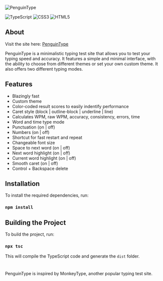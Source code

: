 ![PenguinType](https://github.com/ManiGhazaee/PenguinType/blob/main/static/images/penguintype/penguintypelogo.jpg)

![TypeScript](https://img.shields.io/badge/typescript-%23007ACC.svg?style=for-the-badge&logo=typescript&logoColor=white)
![CSS3](https://img.shields.io/badge/css3-%231572B6.svg?style=for-the-badge&logo=css3&logoColor=white)
![HTML5](https://img.shields.io/badge/html5-%23E34F26.svg?style=for-the-badge&logo=html5&logoColor=white)

## About
Visit the site here: [PenguinType](https://penguintype.epizy.com)

PenguinType is a minimalistic typing test site that allows you to test your typing speed and accuracy. It features a simple and minimal interface, with the ability to choose from different themes or set your own custom theme. It also offers two different typing modes.

## Features 
 - Blazingly fast
 - Custom theme
 - Color-coded result scores to easily indentify performance
 - Caret style (block | outline-block | underline | line)
 - Calculates WPM, raw WPM, accuracy, consistency, errors, time
 - Word and time type mode
 - Punctuation (on | off)
 - Numbers (on | off)
 - Shortcut for fast restart and repeat
 - Changeable font size
 - Space to next word (on | off)
 - Next word highlight (on | off)
 - Current word highlight (on | off)
 - Smooth caret (on | off)
 - Control + Backspace delete

## Installation

To install the required dependencies, run:

### `npm install`

## Building the Project

To build the project, run:

### `npx tsc`

This will compile the TypeScript code and generate the `dist` folder.


#
PenguinType is inspired by MonkeyType, another popular typing test site.

